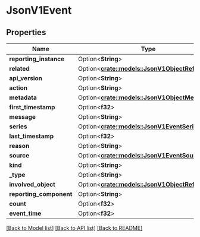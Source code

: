 # JsonV1Event

## Properties

Name | Type | Description | Notes
------------ | ------------- | ------------- | -------------
**reporting_instance** | Option<**String**> |  | [optional]
**related** | Option<[**crate::models::JsonV1ObjectReference**](json_V1ObjectReference.md)> |  | [optional]
**api_version** | Option<**String**> |  | [optional]
**action** | Option<**String**> |  | [optional]
**metadata** | Option<[**crate::models::JsonV1ObjectMeta**](json_V1ObjectMeta.md)> |  | [optional]
**first_timestamp** | Option<**f32**> |  | [optional]
**message** | Option<**String**> |  | [optional]
**series** | Option<[**crate::models::JsonV1EventSeries**](json_V1EventSeries.md)> |  | [optional]
**last_timestamp** | Option<**f32**> |  | [optional]
**reason** | Option<**String**> |  | [optional]
**source** | Option<[**crate::models::JsonV1EventSource**](json_V1EventSource.md)> |  | [optional]
**kind** | Option<**String**> |  | [optional]
**_type** | Option<**String**> |  | [optional]
**involved_object** | Option<[**crate::models::JsonV1ObjectReference**](json_V1ObjectReference.md)> |  | [optional]
**reporting_component** | Option<**String**> |  | [optional]
**count** | Option<**f32**> |  | [optional]
**event_time** | Option<**f32**> |  | [optional]

[[Back to Model list]](../README.md#documentation-for-models) [[Back to API list]](../README.md#documentation-for-api-endpoints) [[Back to README]](../README.md)


